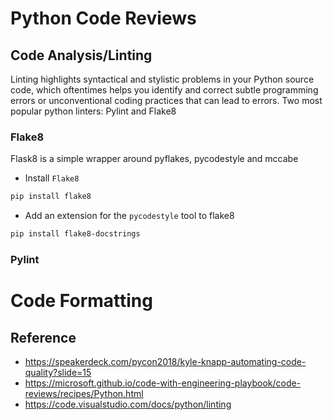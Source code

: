 # Python Code Reviews


## Code Analysis/Linting
Linting highlights syntactical and stylistic problems in your Python source code, which oftentimes helps you identify and correct subtle programming errors or unconventional coding practices that can lead to errors. Two most popular python linters: Pylint and Flake8

### Flake8
Flask8 is a simple wrapper around pyflakes, pycodestyle and mccabe

- Install `Flake8`

```bash
pip install flake8
```
- Add an extension for the `pycodestyle` tool to flake8
  
```bash
pip install flake8-docstrings
```

### Pylint

# Code Formatting



## Reference
- https://speakerdeck.com/pycon2018/kyle-knapp-automating-code-quality?slide=15
- https://microsoft.github.io/code-with-engineering-playbook/code-reviews/recipes/Python.html
- https://code.visualstudio.com/docs/python/linting